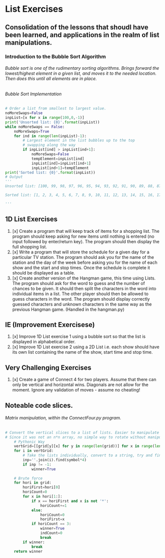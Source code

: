 # List Exercises
## Consolidation of the lessons that shoudl have been learned, and applications in the realm of list manipulations.

### Introduction to the Bubble Sort Algorithm 
###### Bubble sort is one of the rudimentary sorting algorithms. Brings forward the lowest/highest element in a given list, and moves it to the needed location. Then does this until all elements are in place.
###### Bubble Sort Implementation
```python
# Order a list from smallest to largest value.
noMoreSwaps=False
inpList=[x for x in range(100,0,-1)]
print('Unsorted list: {0}'.format(inpList))
while noMoreSwaps == False:
    noMoreSwaps=True
    for ind in range(len(inpList)-1):
        # Largest element in the list bubbles up to the top
        # swapping along the way
        if inpList[ind] > inpList[ind+1]:
            noMoreSwaps=False
            tempElement=inpList[ind]
            inpList[ind]=inpList[ind+1]
            inpList[ind+1]=tempElement
print('Sorted list: {0}'.format(inpList))
# Output
'''
Unsorted list: [100, 99, 98, 97, 96, 95, 94, 93, 92, 91, 90, 89, 88, 87, 86, 85, 84, 83, 82, 81, 80, 79, 78, 77, 76, 75, 74, 73, 72, 71, 70, 69, 68, 67, 66, 65, 64, 63, 62, 61, 60, 59, 58, 57, 56, 55, 54, 53, 52, 51, 50, 49, 48, 47, 46, 45, 44, 43, 42, 41, 40, 39, 38, 37, 36, 35, 34, 33, 32, 31, 30, 29, 28, 27, 26, 25, 24, 23, 22, 21, 20, 19, 18, 17, 16, 15, 14, 13, 12, 11, 10, 9, 8, 7, 6, 5, 4, 3, 2, 1]

Sorted list: [1, 2, 3, 4, 5, 6, 7, 8, 9, 10, 11, 12, 13, 14, 15, 16, 17, 18, 19, 20, 21, 22, 23, 24, 25, 26, 27, 28, 29, 30, 31, 32, 33, 34, 35, 36, 37, 38, 39, 40, 41, 42, 43, 44, 45, 46, 47, 48, 49, 50, 51, 52, 53, 54, 55, 56, 57, 58, 59, 60, 61, 62, 63, 64, 65, 66, 67, 68, 69, 70, 71, 72, 73, 74, 75, 76, 77, 78, 79, 80, 81, 82, 83, 84, 85, 86, 87, 88, 89, 90, 91, 92, 93, 94, 95, 96, 97, 98, 99, 100]

'''
```
## 1D List Exercises
1. [x] Create a program that will keep track of items for a shopping list. The program should keep asking for new items until nothing is entered (no input followed by enter/return key). The program should then display the full shopping list.
2. [x] Write a program that will store the schedule for a given day for a particular TV station. The program should ask you for the name of the station and the day of the week before asking you for the name of each show and the start and stop times. Once the schedule is complete it should be displayed as a table.
3. [x] Create another version of the Hangman game, this time using Lists. The program should ask for the word to guess and the number of chances to be given. It should then split the characters in the word into individual items in a list. The other player should then be allowed to guess characters in the word. The program should display correctly guessed characters and unknown characters in the same way as the previous Hangman game. (Handled in the hangman.py)

## IE (Improvement Exercisese)
1. [x] Improve 1D List exercise 1 using a bubble sort so that the list is displayed in alphabetical order.
2. [x] Improve 1D List exercise 2 using a 2D List i.e. each show should have its own list containing the name of the show, start time and stop time.

## Very Challenging Exercises
1. [x] Create a game of Connect 4 for two players. Assume that there can only be vertical and horizontal wins. Diagonals are not allow for the moment. Ignore any validation of moves - assume no cheating!

## Noteable code slices.
###### Matrix manipulation, within the ConnectFour.py program. 
```python                                                                
# Convert the vertical slices to a list of lists. Easier to manipulate    
# Since it was not an n*n array, no simple way to rotate without manipulating the points that would be indexed. 
    # Pythonic Way         
    vertGrid=[[grid[y][x] for y in range(len(grid))] for x in range(len(grid[0]))]
    for i in vertGrid:
        # Take the lists individually, convert to a string, try and find 4 in a row                  
        inp=''.join(i).find(symbol*4)
        if inp != -1:
            winner=True
    
    # Brute force
    for hori in grid:
        horiFirst=hori[0]
        horiCount=0
        for x in hori[1:]:
            if x == horiFirst and x is not '*':
                horiCount+=1
            else:
                horiCount=0
                horiFirst=x
            if horiCount == 3:
                winner=True
                indCount=0
                break
        if winner:
            break
    return winner
```
